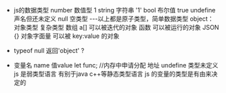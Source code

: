 - js的数据类型
  number 数值型 1
  string 字符串 '1'
  bool 布尔值 true
  undefine 声名但还未定义
  null  空类型
        ---以上都是原子类型，简单数据类型
  object： 对象类型 复杂类型
    数组 a[]    可以被迭代的对象
    函数  可以被运行的对象
    JSON {} 对象字面量 可以被 key:value 的对象


- typeof null   返回'object' ?


- 变量名 name 值value
  let func; //内存中申请分配 地址
  undefine 类型未定义
  js 是弱类型语言 有别于java c++等静态类型语言
  js 的变量的类型是有由来决定的